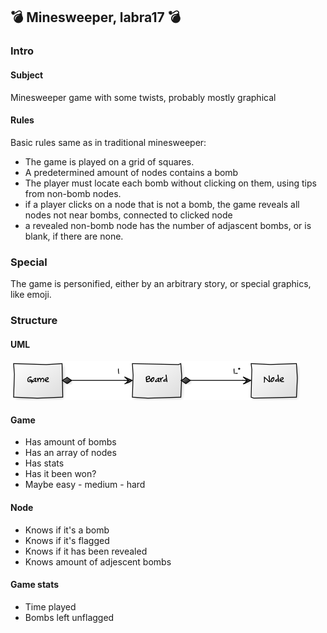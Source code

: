 ## :bomb: Minesweeper, labra17 :bomb:
### Intro

#### Subject

Minesweeper game with some twists, probably mostly graphical

#### Rules
 
 Basic rules same as in traditional minesweeper:

- The game is played on a grid of squares. 
- A predetermined amount of nodes contains a bomb
- The player must locate each bomb without clicking on them, using tips from non-bomb nodes. 
- if a player clicks on a node that is not a bomb, the game reveals all nodes not near bombs, connected to clicked node
- a revealed non-bomb node has the number of adjascent bombs, or is blank, if there are none. 

### Special 

The game is personified, either by an arbitrary story, or special graphics, like emoji. 

### Structure 

#### UML 

![UML diagram](uml.png)

#### Game

- Has amount of bombs
- Has an array of nodes
- Has stats
- Has it been won? 
- Maybe easy - medium - hard 

#### Node

- Knows if it's a bomb
- Knows if it's flagged
- Knows if it has been revealed
- Knows amount of adjescent bombs 

#### Game stats 

- Time played
- Bombs left unflagged
